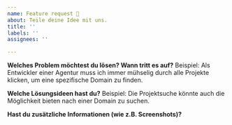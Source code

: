 ```yaml
---
name: Feature request 🚀
about: Teile deine Idee mit uns.
title: ''
labels: ''
assignees: ''

---
```


**Welches Problem möchtest du lösen? Wann tritt es auf?**
Beispiel: Als Entwickler einer Agentur muss ich immer mühselig durch alle Projekte klicken, um eine spezifische Domain zu finden.

**Welche Lösungsideen hast du?**
Beispiel: Die Projektsuche könnte auch die Möglichkeit bieten nach einer Domain zu suchen.

**Hast du zusätzliche Informationen (wie z.B. Screenshots)?**
